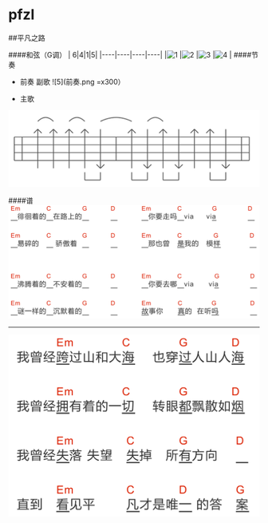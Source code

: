 # pfzl


##平凡之路



####和弦（G调）
| 6|4|1|5|
|----|----|----|----|
|![1](Em.png) |![2](C.png) |![3](G.png) |![4](D.png) |
####节奏
+ 前奏  副歌
 ![5](前奏.png =x300）

+ 主歌

 ![6](节奏.png)





 
####谱
![7](1.png)






***

![8](2.png)

 
 
 



 
 


